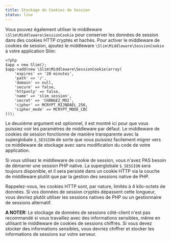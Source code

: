 ```yaml
---
title: Stockage de Cookies de Session
status: live
---
```


Vous pouvez également utiliser le middleware `\Slim\Middleware\SessionCookie` pour conserver les données de session dans des cookies HTTP cryptés et hachés. Pour activer le middleware de cookies de session, ajoutez le middleware `\Slim\Middleware\SessionCookie` à votre application Slim:

    <?php
    $app = new Slim();
    $app->add(new \Slim\Middleware\SessionCookie(array(
        'expires' => '20 minutes',
        'path' => '/',
        'domain' => null,
        'secure' => false,
        'httponly' => false,
        'name' => 'slim_session',
        'secret' => 'CHANGEZ_MOI',
        'cipher' => MCRYPT_RIJNDAEL_256,
        'cipher_mode' => MCRYPT_MODE_CBC
    )));

Le deuxième argument est optionnel, il est montré ici pour que vous puissiez voir les paramètres de middleware par défaut. Le middleware de cookies de session fonctionne de manière transparente avec la superglobale `$_SESSION`  de sorte que vous puissiez facilement migrer vers ce middleware de stockage avec sans modification du code de votre application.

Si vous utilisez le middleware de cookie de session, vous n'avez PAS besoin de démarrer une session PHP native. La superglobale `$_SESSION` sera toujours disponible, et il sera persisté dans un cookie HTTP via la couche de middleware plutôt que par la gestion des sessions native de PHP.

Rappelez-vous, les cookies HTTP sont, par nature, limités à 4 kilo-octets de données. Si vos données de session cryptés dépassent cette longueur, vous devriez plutôt utiliser les sessions natives de PHP ou un gestionnaire de sessions alternatif.

<div class="alert">
    <strong>A NOTER:</strong> Le stockage de données de sessions côté-client n'est pas recommandé si vous travaillez avec des informations sensibles, même en utilisant le middleware de cookies de sessions chiffrés.
	Si vous devez stocker des informations sensibles, vous devriez chiffrer et stocker les informations de sessions sur votre serveur.
</div>
